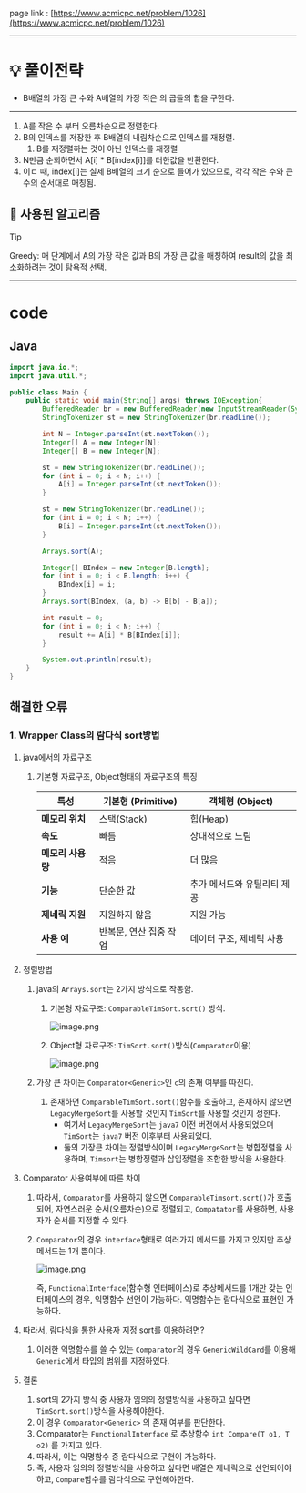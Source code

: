 page link : [https://www.acmicpc.net/problem/1026](https://www.acmicpc.net/problem/1026)

---

# 💡 풀이전략

- B배열의 가장 큰 수와 A배열의 가장 작은 의 곱들의 합을 구한다.

---

1. A를 작은 수 부터 오름차순으로 정렬한다.
2. B의 인덱스를 저장한 후 B배열의 내림차순으로 인덱스를 재정렬.
    1. B를 재정렬하는 것이 아닌 인덱스를 재정렬
3. N만큼 순회하면서 A[i] * B[index[i]]를 더한값을 반환한다.
4. 이ㄷ 때, index[i]는 실제 B배열의 크기 순으로 들어가 있으므로, 각각 작은 수와 큰 수의 순서대로 매칭됨.

## 🎨 사용된 알고리즘

> [!tip]
> Greedy: 매 단계에서 A의 가장 작은 값과 B의 가장 큰 값을 매칭하여 result의 값을 최소화하려는 것이 탐욕적 선택.

---

# code

## Java

```java
import java.io.*;
import java.util.*;

public class Main {
    public static void main(String[] args) throws IOException{
        BufferedReader br = new BufferedReader(new InputStreamReader(System.in));
        StringTokenizer st = new StringTokenizer(br.readLine());

        int N = Integer.parseInt(st.nextToken());
        Integer[] A = new Integer[N];
        Integer[] B = new Integer[N];

        st = new StringTokenizer(br.readLine());
        for (int i = 0; i < N; i++) {
            A[i] = Integer.parseInt(st.nextToken());
        }

        st = new StringTokenizer(br.readLine());
        for (int i = 0; i < N; i++) {
            B[i] = Integer.parseInt(st.nextToken());
        }

        Arrays.sort(A);

        Integer[] BIndex = new Integer[B.length];
        for (int i = 0; i < B.length; i++) {
            BIndex[i] = i;
        }
        Arrays.sort(BIndex, (a, b) -> B[b] - B[a]);

        int result = 0;
        for (int i = 0; i < N; i++) {
            result += A[i] * B[BIndex[i]];
        }

        System.out.println(result);
    }
}
```

## 해결한 오류

### 1. Wrapper Class의 람다식 sort방법

1. java에서의 자료구조
    1. 기본형 자료구조, Object형태의 자료구조의 특징
        
        
        | 특성 | 기본형 (Primitive) | 객체형 (Object) |
        | --- | --- | --- |
        | **메모리 위치** | 스택(Stack) | 힙(Heap) |
        | **속도** | 빠름 | 상대적으로 느림 |
        | **메모리 사용량** | 적음 | 더 많음 |
        | **기능** | 단순한 값 | 추가 메서드와 유틸리티 제공 |
        | **제네릭 지원** | 지원하지 않음 | 지원 가능 |
        | **사용 예** | 반복문, 연산 집중 작업 | 데이터 구조, 제네릭 사용 |
2. 정렬방법
    1. java의 `Arrays.sort`는 2가지 방식으로 작동함.
        1. 기본형 자료구조: `ComparableTimSort.sort()` 방식.
            
            ![image.png](https://prod-files-secure.s3.us-west-2.amazonaws.com/6b8d40ba-5287-42be-84df-56b1c96a2c05/327faadd-ac9f-46ac-a8b2-88fac2589100/image.png)
            
        2. Object형 자료구조: `TimSort.sort()`방식(`Comparator`이용)
            
            ![image.png](https://prod-files-secure.s3.us-west-2.amazonaws.com/6b8d40ba-5287-42be-84df-56b1c96a2c05/589ff669-ebd4-41ea-9ece-27b935eea540/image.png)
            
    2. 가장 큰 차이는 `Comparator<Generic>`인 `c`의 존재 여부를 따진다.
        1. 존재하면 `ComparableTimSort.sort()`함수를 호출하고, 존재하지 않으면 `LegacyMergeSort`를 사용할 것인지 `TimSort`를 사용할 것인지 정한다.
            - 여기서 `LegacyMergeSort`는 `java7` 이전 버전에서 사용되었으며 `TimSort`는 `java7` 버전 이후부터 사용되었다.
            - 둘의 가장큰 차이는 정렬방식이며 `LegacyMergeSort`는 병합정렬을 사용하며, `Timsort`는 병합정렬과 삽입정렬을 조합한 방식을 사용한다.
3. Comparator 사용여부에 따른 차이
    1. 따라서, `Comparator`를 사용하지 않으면 `ComparableTimsort.sort()`가 호출되어, 자연스러운 순서(오름차순)으로 정렬되고, `Compatator`를 사용하면, 사용자가 순서를 지정할 수 있다.
    2. `Comparator`의 경우 `interface`형태로 여러가지 메서드를 가지고 있지만 추상메서드는 1개 뿐이다.
        
        ![image.png](https://prod-files-secure.s3.us-west-2.amazonaws.com/6b8d40ba-5287-42be-84df-56b1c96a2c05/a3c58209-e499-4f19-9a0e-7427c7a4e13f/image.png)
        
        즉, `FunctionalInterface`(함수형 인터페이스)로 추상메서드를 1개만 갖는 인터페이스의 경우, 익명함수 선언이 가능하다.
        익명함수는 람다식으로 표현인 가능하다.
        
4. 따라서, 람다식을 통한 사용자 지정 sort를 이용하려면?
    1. 이러한 익명함수를 쓸 수 있는 `Comparator`의 경우 `GenericWildCard`를 이용해 `Generic`에서 타입의 범위를 지정하였다.
5. 결론
    1. sort의 2가지 방식 중 사용자 임의의 정렬방식을 사용하고 싶다면 `TimSort.sort()`방식을 사용해야한다.
    2. 이 경우 `Comparator<Generic>` 의 존재 여부를 판단한다.
    3. Comparator는 `FunctionalInterface` 로 추상함수 `int Compare(T o1, T o2)` 를 가지고 있다.
    4. 따라서, 이는 익명함수 중 람다식으로 구현이 가능하다.
    5. 즉, 사용자 임의의 정렬방식을 사용하고 싶다면 배열은 제네릭으로 선언되어야하고, `Compare`함수를 람다식으로 구현해야한다.
